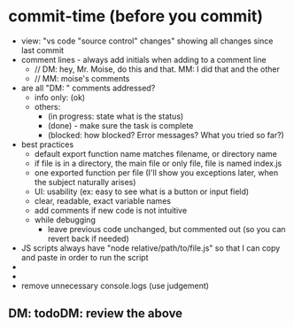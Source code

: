 # commit-time (before you commit)

- view: "vs code "source control" changes" showing all changes since last commit
- comment lines - always add initials when adding to a comment line
  - // DM: hey, Mr. Moise, do this and that. MM: I did that and the other
  - // MM: moise's comments
- are all "DM: " comments addressed?
  - info only: (ok)
  - others: 
    - (in progress: state what is the status)
    - (done) - make sure the task is complete
    - (blocked: how blocked? Error messages? What you tried so far?)
- best practices
  - default export function name matches filename, or directory name
  - if file is in a directory, the main file or only file, file is named index.js
  - one exported function per file (I'll show you exceptions later, when the subject naturally arises)
  - UI: usability (ex: easy to see what is a button or input field)
  - clear, readable, exact variable names
  - add comments if new code is not intuitive
  - while debugging
    - leave previous code unchanged, but commented out (so you can revert back if needed)
- JS scripts always have "node relative/path/to/file.js" so that I can copy and paste in order to run the script
-
-
- remove unnecessary console.logs (use judgement)


## DM: todoDM: review the above
